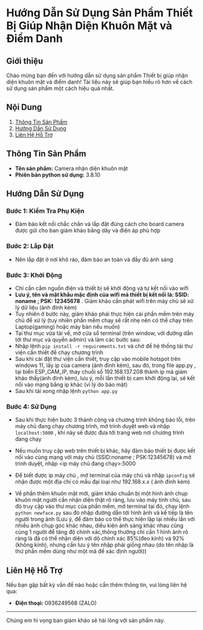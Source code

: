 # Hướng Dẫn Sử Dụng Sản Phẩm Thiết Bị Giúp Nhận Diện Khuôn Mặt và Điểm Danh
## Giới thiệu
Chào mừng bạn đến với hướng dẫn sử dụng sản phẩm Thiết bị giúp nhận diện khuôn mặt và điểm danh! Tài liệu này sẽ giúp bạn hiểu rõ hơn về cách sử dụng sản phẩm một cách hiệu quả nhất.

## Nội Dung

1. [Thông Tin Sản Phẩm](#thong-tin-san-pham)
2. [Hướng Dẫn Sử Dụng](#huong-dan-su-dung)
3. [Liên Hệ Hỗ Trợ](#lien-he-ho-tro)

## Thông Tin Sản Phẩm

- **Tên sản phẩm:** Camera nhận diện khuôn mặt
- **Phiên bản python sử dụng:** 3.8.10
## Hướng Dẫn Sử Dụng

### Bước 1: Kiểm Tra Phụ Kiện
- Đảm bảo kết nối chắc chắn và lắp đặt đúng cách cho board camera được gửi cho ban giám khảo bằng dây và điện áp phù hợp

### Bước 2: Lắp Đặt
- Nên lắp đặt ở nơi khô ráo, đảm bảo an toàn và đầy đủ ánh sáng

### Bước 3: Khởi Động
- Chỉ cần cắm nguồn điện và thiết bị sẽ khởi động và tự kết nối vào wifi
-  **Lưu ý, tên và mật khẩu mặc định của wifi mà thiết bị kết nối là: SSID: noname ; PSK: 12345678** . Giám khảo cần phát wifi trên máy chủ sẽ xử lý dữ liệu (ảnh đính kèm)
-  Tuy nhiên ở bước này, giám khảo phải thực hiện cài phần mềm trên máy chủ để xử lý (tuy nhiên phần mềm chạy sẽ rất nhẹ nên có thể chạy trên Laptop(gaming) hoặc máy bàn nếu muốn)
-  Tại thư mục vừa tải về, mở cửa sổ terminal (trên window, với đường dẫn tới thư mục và quyền admin) và làm các bước sau:
-  Nhập lệnh  ``pip install -r requirements.txt`` và chờ để hệ thống tải thư viện cần thiết để chạy chương trình
- Sau khi cài đặt thư viện cần thiết, truy cập vào mobile hotspot trên windows 11, lấy ip của camera (ảnh đính kèm), sau đó, trong file app.py , tại biến ESP_CAM_IP, thay chuỗi số 192.168.137.208 thành ip mà giám khảo thấy(ảnh đính kèm), lưu ý, mỗi lần thiết bị cam khởi động lại, sẽ kết nối vào mạng bằng ip khác (vì lý do bảo mật)
- Sau khi tải xong nhập lệnh ``python app.py``


### Bước 4: Sử Dụng
- Sau khi thực hiện bước 3 thành công và chương trình không báo lỗi, trên máy chủ đang chạy chương trình, mở trình duyệt web và nhập ``localhost:5000`` , khi này sẽ được đưa tới trang web nơi chương trình đang chạy
- Nếu muốn truy cập web trên thiết bị khác, hãy đảm bảo thiết bị được kết nối vào cùng mạng với máy chủ (SSID:noname ; PSK:12345678) và mở trình duyệt, nhập <ip máy chủ đang chạy>:5000 
- Để biết được ip máy chủ , mở terminal của máy chủ và nhập ``ipconfig`` sẽ nhận được một địa chỉ có mẫu đại loại như 192.168.x.x ( ảnh đính kèm)

- Về phần thêm khuôn mặt mới, giám khảo chuẩn bị một hình ảnh chụp khuôn mặt người cần nhận diện thật rõ ràng, lưu vào máy tính chủ, sau đó truy cập vào thư mục của phần mềm, mở terminal tại đó, chạy lệnh ``python newface.py`` sau đó nhập đường dẫn tới hình ảnh và kế tiếp là tên người trong ảnh (Lưu ý, để đảm bảo có thể thực hiện lặp lại nhiều lần với nhiều ảnh chụp góc khác nhau, diều kiện ánh sáng khác nhau cũng cùng 1 người để tăng độ chính xác,thông thường chỉ cần 1 hình ảnh rõ ràng là đã có thể nhận diện với dộ chính xác 85%(đeo kính) và 92%(không kính), nhưng cần lưu ý tên nhập phải giống nhau (do tên nhập là thứ phần mềm dùng như một mã để xác định người))

## Liên Hệ Hỗ Trợ

Nếu bạn gặp bất kỳ vấn đề nào hoặc cần thêm thông tin, vui lòng liên hệ qua:
- **Điện thoại:** 0936249568 (ZALO)

---
Chúng em hi vọng ban giám khảo sẽ hài lòng với sản phẩm này.
